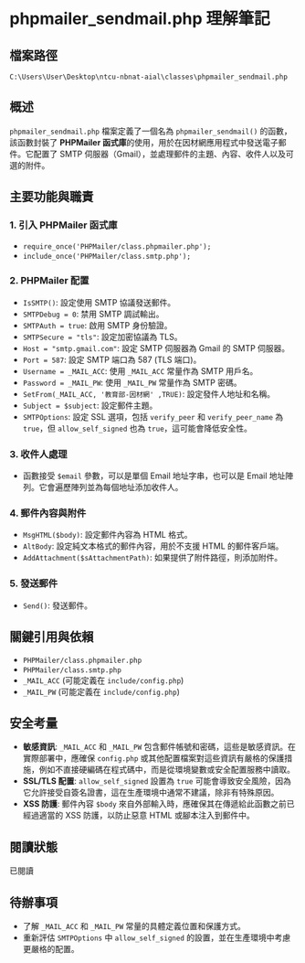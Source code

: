# phpmailer_sendmail.php 理解筆記

## 檔案路徑
`C:\Users\User\Desktop\ntcu-nbnat-aial\classes\phpmailer_sendmail.php`

## 概述
`phpmailer_sendmail.php` 檔案定義了一個名為 `phpmailer_sendmail()` 的函數，該函數封裝了 **PHPMailer 函式庫**的使用，用於在因材網應用程式中發送電子郵件。它配置了 SMTP 伺服器（Gmail），並處理郵件的主題、內容、收件人以及可選的附件。

## 主要功能與職責

### 1. 引入 PHPMailer 函式庫
- `require_once('PHPMailer/class.phpmailer.php');`
- `include_once('PHPMailer/class.smtp.php');`

### 2. PHPMailer 配置
- `IsSMTP()`: 設定使用 SMTP 協議發送郵件。
- `SMTPDebug = 0`: 禁用 SMTP 調試輸出。
- `SMTPAuth = true`: 啟用 SMTP 身份驗證。
- `SMTPSecure = "tls"`: 設定加密協議為 TLS。
- `Host = "smtp.gmail.com"`: 設定 SMTP 伺服器為 Gmail 的 SMTP 伺服器。
- `Port = 587`: 設定 SMTP 端口為 587 (TLS 端口)。
- `Username = _MAIL_ACC`: 使用 `_MAIL_ACC` 常量作為 SMTP 用戶名。
- `Password = _MAIL_PW`: 使用 `_MAIL_PW` 常量作為 SMTP 密碼。
- `SetFrom(_MAIL_ACC, '教育部-因材網' ,TRUE)`: 設定發件人地址和名稱。
- `Subject = $subject`: 設定郵件主題。
- `SMTPOptions`: 設定 SSL 選項，包括 `verify_peer` 和 `verify_peer_name` 為 `true`，但 `allow_self_signed` 也為 `true`，這可能會降低安全性。

### 3. 收件人處理
- 函數接受 `$email` 參數，可以是單個 Email 地址字串，也可以是 Email 地址陣列。它會遍歷陣列並為每個地址添加收件人。

### 4. 郵件內容與附件
- `MsgHTML($body)`: 設定郵件內容為 HTML 格式。
- `AltBody`: 設定純文本格式的郵件內容，用於不支援 HTML 的郵件客戶端。
- `AddAttachment($sAttachmentPath)`: 如果提供了附件路徑，則添加附件。

### 5. 發送郵件
- `Send()`: 發送郵件。

## 關鍵引用與依賴
- `PHPMailer/class.phpmailer.php`
- `PHPMailer/class.smtp.php`
- `_MAIL_ACC` (可能定義在 `include/config.php`)
- `_MAIL_PW` (可能定義在 `include/config.php`)

## 安全考量
- **敏感資訊**: `_MAIL_ACC` 和 `_MAIL_PW` 包含郵件帳號和密碼，這些是敏感資訊。在實際部署中，應確保 `config.php` 或其他配置檔案對這些資訊有嚴格的保護措施，例如不直接硬編碼在程式碼中，而是從環境變數或安全配置服務中讀取。
- **SSL/TLS 配置**: `allow_self_signed` 設置為 `true` 可能會導致安全風險，因為它允許接受自簽名證書，這在生產環境中通常不建議，除非有特殊原因。
- **XSS 防護**: 郵件內容 `$body` 來自外部輸入時，應確保其在傳遞給此函數之前已經過適當的 XSS 防護，以防止惡意 HTML 或腳本注入到郵件中。

## 閱讀狀態
已閱讀

## 待辦事項
- 了解 `_MAIL_ACC` 和 `_MAIL_PW` 常量的具體定義位置和保護方式。
- 重新評估 `SMTPOptions` 中 `allow_self_signed` 的設置，並在生產環境中考慮更嚴格的配置。
